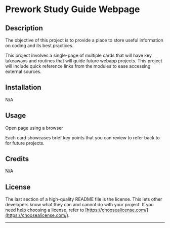 # Prework Study Guide Webpage

## Description

The objective of this project is to provide a place to store useful information on coding and its best practices.

This project involves a single-page of multiple cards that will have key takeaways and routines that will guide future webapp projects.
This project will include quick reference links from the modules to ease accessing external sources.


## Installation

N/A

## Usage

Open page using a browser

Each card showcases brief key points that you can review to refer back to for future projects.


## Credits

N/A

## License

The last section of a high-quality README file is the license. This lets other developers know what they can and cannot do with your project. If you need help choosing a license, refer to [https://choosealicense.com/](https://choosealicense.com/).

---